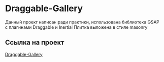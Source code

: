 # Draggable-Gallery

Данный проект написан ради практики, использована библиотека GSAP с плагинами Draggable и Inertial
Плитка выложена в стиле masonry

## Ссылка на проект

[Draggable-Gallery](https://artaleal.github.io/Draggable-Gallery/)
